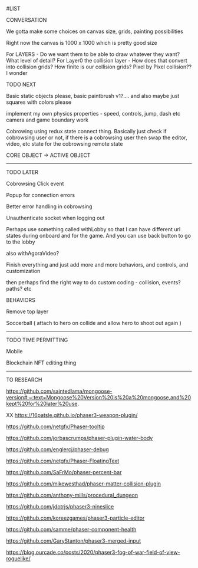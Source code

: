 #LIST

CONVERSATION

We gotta make some choices on canvas size, grids, painting possibilities

Right now the canvas is 1000 x 1000 which is pretty good size

For LAYERS - Do we want them to be able to draw whatever they want? What level of detail?
For Layer0 the collision layer - How does that convert into collision grids? How finite is our collision grids? Pixel by Pixel collision?? I wonder

TODO NEXT

Basic static objects please, basic paintbrush v1?....
and also maybe just squares with colors please

implement my own physics properties - speed, controls, jump, dash etc
camera and game boundary work

Cobrowing using redux state connect thing.
Basically just check if cobrowsing user or not, if there is a cobrowsing user then swap the editor, video, etc state for the cobrowsing remote state

CORE OBJECT -> ACTIVE OBJECT

--------

TODO LATER

Cobrowsing Click event

Popup for connection errors

Better error handling in cobrowsing

Unauthenticate socket when logging out

Perhaps use something called withLobby so that I can have different url states during onboard and for the game. And you can use back button to go to the lobby 

also withAgoraVideo?

Finish everything and just add more and more behaviors, and controls, and customization

then perhaps find the right way to do custom coding - collision, events? paths? etc

BEHAVIORS

Remove top layer

Soccerball ( attach to hero on collide and allow hero to shoot out again )

--------

TODO TIME PERMITTING

Mobile

Blockchain NFT editing thing

--------

TO RESEARCH

https://github.com/saintedlama/mongoose-version#:~:text=Mongoose%20Version%20is%20a%20mongoose,and%20kept%20for%20later%20use.

XX https://16patsle.github.io/phaser3-weapon-plugin/

https://github.com/netgfx/Phaser-tooltip

https://github.com/jorbascrumps/phaser-plugin-water-body

https://github.com/englercj/phaser-debug

https://github.com/netgfx/Phaser-FloatingText

https://github.com/SaFrMo/phaser-percent-bar

https://github.com/mikewesthad/phaser-matter-collision-plugin

https://github.com/anthony-mills/procedural_dungeon

https://github.com/jdotrjs/phaser3-nineslice

https://github.com/koreezgames/phaser3-particle-editor

https://github.com/samme/phaser-component-health

https://github.com/GaryStanton/phaser3-merged-input

https://blog.ourcade.co/posts/2020/phaser3-fog-of-war-field-of-view-roguelike/

